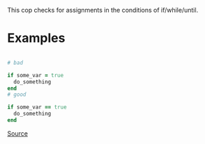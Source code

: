 
This cop checks for assignments in the conditions of
if/while/until.

# Examples

```ruby

# bad

if some_var = true
  do_something
end
# good

if some_var == true
  do_something
end
```

[Source](http://www.rubydoc.info/gems/rubocop/RuboCop/Cop/Lint/AssignmentInCondition)